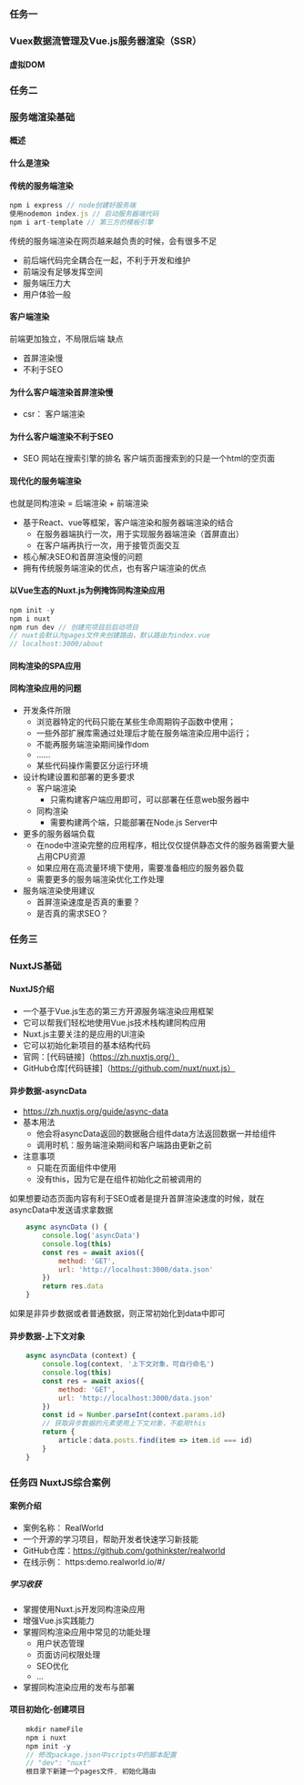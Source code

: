 ## 
### 任务一

### Vuex数据流管理及Vue.js服务器渲染（SSR）
#### 虚拟DOM

### 任务二
### 服务端渲染基础
#### 概述
                                                                       
#### 什么是渲染

#### 传统的服务端渲染
```js
npm i express // node创建好服务端
使用nodemon index.js // 启动服务器端代码
npm i art-template // 第三方的模板引擎
```
传统的服务端渲染在网页越来越负责的时候，会有很多不足
- 前后端代码完全耦合在一起，不利于开发和维护
- 前端没有足够发挥空间
- 服务端压力大
- 用户体验一般

#### 客户端渲染 
前端更加独立，不局限后端
缺点
- 首屏渲染慢
- 不利于SEO

#### 为什么客户端渲染首屏渲染慢
- csr： 客户端渲染

#### 为什么客户端渲染不利于SEO
- SEO 网站在搜索引擎的排名
客户端页面搜索到的只是一个html的空页面

#### 现代化的服务端渲染
也就是同构渲染 = 后端渲染 + 前端渲染
- 基于React、vue等框架，客户端渲染和服务器端渲染的结合
    - 在服务器端执行一次，用于实现服务器端渲染（首屏直出）
    - 在客户端再执行一次，用于接管页面交互
- 核心解决SEO和首屏渲染慢的问题
- 拥有传统服务端渲染的优点，也有客户端渲染的优点

#### 以Vue生态的Nuxt.js为例掩饰同构渲染应用
```js
npm init -y
npm i nuxt
npm run dev // 创建完项目后启动项目
// nuxt会默认为pages文件夹创建路由，默认路由为index.vue
// localhost:3000/about
```
#### 同构渲染的SPA应用

#### 同构渲染应用的问题
- 开发条件所限
    - 浏览器特定的代码只能在某些生命周期钩子函数中使用；
    - 一些外部扩展库需通过处理后才能在服务端渲染应用中运行；
    - 不能再服务端渲染期间操作dom
    - ……
    - 某些代码操作需要区分运行环境
- 设计构建设置和部署的更多要求
    - 客户端渲染
        - 只需构建客户端应用即可，可以部署在任意web服务器中
    - 同构渲染
        - 需要构建两个端，只能部署在Node.js Server中
- 更多的服务器端负载
    - 在node中渲染完整的应用程序，相比仅仅提供静态文件的服务器需要大量占用CPU资源
    - 如果应用在高流量环境下使用，需要准备相应的服务器负载
    - 需要更多的服务端渲染优化工作处理
- 服务端渲染使用建议
    - 首屏渲染速度是否真的重要？
    - 是否真的需求SEO？

### 任务三
### NuxtJS基础
#### NuxtJS介绍
- 一个基于Vue.js生态的第三方开源服务端渲染应用框架
- 它可以帮我们轻松地使用Vue.js技术栈构建同构应用
- Nuxt.js主要关注的是应用的UI渲染
- 它可以初始化新项目的基本结构代码
- 官网：[代码链接]（https://zh.nuxtjs.org/）
- GitHub仓库[代码链接]（https://github.com/nuxt/nuxt.js）

#### 异步数据-asyncData
- https://zh.nuxtjs.org/guide/async-data
- 基本用法
    - 他会将asyncData返回的数据融合组件data方法返回数据一并给组件
    - 调用时机：服务端渲染期间和客户端路由更新之前
- 注意事项
    - 只能在页面组件中使用
    - 没有this，因为它是在组件初始化之前被调用的

如果想要动态页面内容有利于SEO或者是提升首屏渲染速度的时候，就在asyncData中发送请求拿数据
```js
    async asyncData () {
        console.log('asyncData')
        console.log(this)
        const res = await axios({
            method: 'GET',
            url: 'http://localhost:3000/data.json'
        })
        return res.data
    }
```
如果是非异步数据或者普通数据，则正常初始化到data中即可

#### 异步数据-上下文对象
```js
    async asyncData (context) {
        console.log(context, '上下文对象，可自行命名')
        console.log(this)
        const res = await axios({
            method: 'GET',
            url: 'http://localhost:3000/data.json'
        })
        const id = Number.parseInt(context.params.id)
        // 获取异步数据的元素使用上下文对象，不能用this
        return {
            article：data.posts.find(item => item.id === id)
        }
    }
```

### 任务四 NuxtJS综合案例
#### 案例介绍
- 案例名称： RealWorld
- 一个开源的学习项目，帮助开发者快速学习新技能
- GitHub仓库：https://github.com/gothinkster/realworld
- 在线示例： https:demo.realworld.io/#/
##### 学习收获
- 掌握使用Nuxt.js开发同构渲染应用
- 增强Vue.js实践能力
- 掌握同构渲染应用中常见的功能处理
    - 用户状态管理
    - 页面访问权限处理
    - SEO优化
    - …
- 掌握同构渲染应用的发布与部署

#### 项目初始化-创建项目
```js
    mkdir nameFile 
    npm i nuxt
    npm init -y
    // 修改package.json中scripts中的脚本配置
    // "dev": "nuxt"
    根目录下新建一个pages文件, 初始化路由

```



